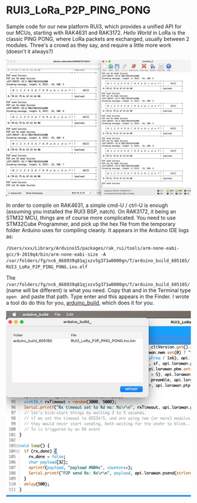 # RUI3_LoRa_P2P_PING_PONG

Sample code for our new platform RUI3, which provides a unified API for our MCUs, starting with RAK4631 and RAK3172. *Hello World* in LoRa is the classic PING PONG, where LoRa packets are exchanged, usually between 2 modules. Three's a crowd as they say, and require a little more work (doesn't it always?)

![Screenshot.jpg](Screenshot.jpg)

In order to compile on RAK4631, a simple cmd-U / ctrl-U is enough (assuming you installed the RUI3 BSP, natch). On RAK3172, it being an STM32 MCU, things are of course more complicated. You need to use STM32Cube Programmer, and pick up the hex file from the temporary folder Arduino uses for compiling cleanly. It appears in the Arduino IDE logs as:

`/Users/xxx/Library/Arduino15/packages/rak_rui/tools/arm-none-eabi-gcc/9-2019q4/bin/arm-none-eabi-size -A /var/folders/fg/nc6_868939q81qjxzv5g371w0000gn/T/arduino_build_605165/RUI3_LoRa_P2P_PING_PONG.ino.elf`

The `/var/folders/fg/nc6_868939q81qjxzv5g371w0000gn/T/arduino_build_605165/` (name will be different) is what you need. Copy that and in the Terminal type `open ` and paste that path. Type enter and this appears in the Finder. I wrote a tool do do this for you, [arduino_build](https://github.com/Kongduino/arduino_build), which does it for you.

![arduino_build](arduino_build.png)